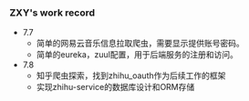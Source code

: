 ### ZXY's work record

- 7.7 
  - 简单的网易云音乐信息拉取爬虫，需要显示提供账号密码。
  - 简单的eureka，zuul配置，用于后端服务的注册和访问。
- 7.8 
  - 知乎爬虫探索，找到zhihu_oauth作为后续工作的框架
  - 实现zhihu-service的数据库设计和ORM存储
